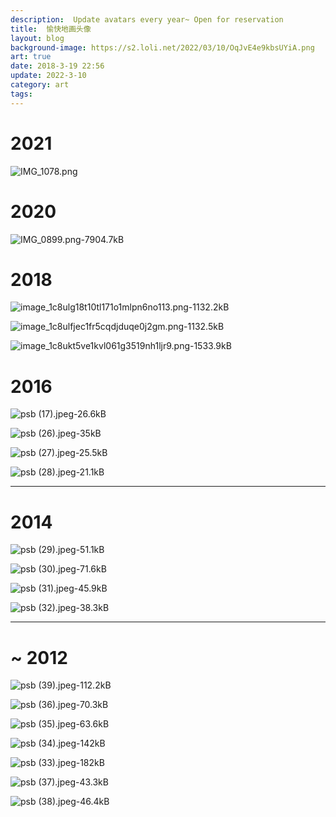 ```yaml
---
description:  Update avatars every year~ Open for reservation
title:  愉快地画头像
layout: blog
background-image: https://s2.loli.net/2022/03/10/OqJvE4e9kbsUYiA.png
art: true
date: 2018-3-19 22:56
update: 2022-3-10 
category: art
tags:
---
```


# 2021

![IMG_1078.png](https://s2.loli.net/2022/03/10/OqJvE4e9kbsUYiA.png)

# 2020

![IMG_0899.png-7904.7kB][1]

# 2018

![image_1c8ulg18t10tl171o1mlpn6no113.png-1132.2kB][2]

![image_1c8ulfjec1fr5cqdjduqe0j2gm.png-1132.5kB][3]

![image_1c8ukt5ve1kvl061g3519nh1ljr9.png-1533.9kB][4]

# 2016

![psb (17).jpeg-26.6kB][5]

![psb (26).jpeg-35kB][6]

![psb (27).jpeg-25.5kB][7]

![psb (28).jpeg-21.1kB][8]

---
# 2014

![psb (29).jpeg-51.1kB][9]

![psb (30).jpeg-71.6kB][10]

![psb (31).jpeg-45.9kB][11]

![psb (32).jpeg-38.3kB][12]

---

# ~ 2012

![psb (39).jpeg-112.2kB][13]

![psb (36).jpeg-70.3kB][14]

![psb (35).jpeg-63.6kB][15]

![psb (34).jpeg-142kB][16]

![psb (33).jpeg-182kB][17]

![psb (37).jpeg-43.3kB][18]

![psb (38).jpeg-46.4kB][19]


  [1]: http://static.zybuluo.com/sixijinling/3lfgi2ow2mgxp4v6q5gc97nz/IMG_0899.png
  [2]: http://static.zybuluo.com/sixijinling/ogspgg2l8wq507v5o1ptmr96/image_1c8ulg18t10tl171o1mlpn6no113.png
  [3]: http://static.zybuluo.com/sixijinling/9924xe15lgxah42zhtgc06lt/image_1c8ulfjec1fr5cqdjduqe0j2gm.png
  [4]: http://static.zybuluo.com/sixijinling/ghcg6ueic7g8l6xvc14bx7tf/image_1c8ukt5ve1kvl061g3519nh1ljr9.png
  [5]: http://static.zybuluo.com/sixijinling/je82p5i8bgkufe88dxd2kiv9/psb%20%2817%29.jpeg
  [6]: http://static.zybuluo.com/sixijinling/fwwtrsiwmlj3f9cdhvb6sly1/psb%20%2826%29.jpeg
  [7]: http://static.zybuluo.com/sixijinling/fu62254vhnotu503c6cw3whx/psb%20%2827%29.jpeg
  [8]: http://static.zybuluo.com/sixijinling/xpaafrms282gur99qf3c2tmi/psb%20%2828%29.jpeg
  [9]: http://static.zybuluo.com/sixijinling/orza9ejtwqqvkz6y2gha8tmv/psb%20%2829%29.jpeg
  [10]: http://static.zybuluo.com/sixijinling/v8aapoqoh9e8pctskuwguu59/psb%20%2830%29.jpeg
  [11]: http://static.zybuluo.com/sixijinling/002h0dgfm8uaj0chz48r3x4f/psb%20%2831%29.jpeg
  [12]: http://static.zybuluo.com/sixijinling/b3olw87hgmupfbdjg70hlgph/psb%20%2832%29.jpeg
  [13]: http://static.zybuluo.com/sixijinling/pgz4z70enlaymb8iardrn8mm/psb%20%2839%29.jpeg
  [14]: http://static.zybuluo.com/sixijinling/hei0paa6h1cek29w7tfhh8gd/psb%20%2836%29.jpeg
  [15]: http://static.zybuluo.com/sixijinling/rf1cb624edgbzlauit1kmyp4/psb%20%2835%29.jpeg
  [16]: http://static.zybuluo.com/sixijinling/tsfwk0yyod3t181qe3ovgwmq/psb%20%2834%29.jpeg
  [17]: http://static.zybuluo.com/sixijinling/u49n9o0hpu8r7j92vmr8bdoa/psb%20%2833%29.jpeg
  [18]: http://static.zybuluo.com/sixijinling/qxkvme0jjmdhb7ba6esg1oe8/psb%20%2837%29.jpeg
  [19]: http://static.zybuluo.com/sixijinling/x4ivpq5xiq8mb7gnl8bb7vo6/psb%20%2838%29.jpeg